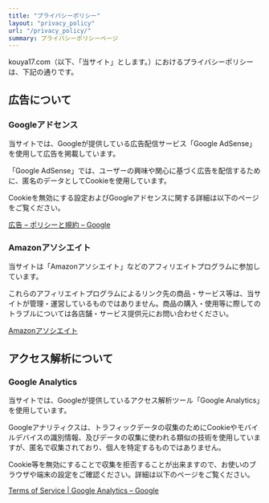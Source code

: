 ```yaml
---
title: "プライバシーポリシー"
layout: "privacy_policy"
url: "/privacy_policy/"
summary: プライバシーポリシーページ
---
```


kouya17.com（以下、「当サイト」とします。）におけるプライバシーポリシーは、下記の通りです。

## 広告について

### Googleアドセンス

当サイトでは、Googleが提供している広告配信サービス「Google AdSense」を使用して広告を掲載しています。

「Google AdSense」では、ユーザーの興味や関心に基づく広告を配信するために、匿名のデータとしてCookieを使用しています。

Cookieを無効にする設定およびGoogleアドセンスに関する詳細は以下のページをご覧ください。

[広告 – ポリシーと規約 – Google](https://policies.google.com/technologies/ads?hl=ja)

### Amazonアソシエイト

当サイトは「Amazonアソシエイト」などのアフィリエイトプログラムに参加しています。

これらのアフィリエイトプログラムによるリンク先の商品・サービス等は、当サイトが管理・運営しているものではありません。商品の購入・使用等に際してのトラブルについては各店舗・サービス提供元にお問い合わせください。

[Amazonアソシエイト](https://affiliate.amazon.co.jp/)

## アクセス解析について

### Google Analytics

当サイトでは、Googleが提供しているアクセス解析ツール「Google Analytics」を使用しています。

Googleアナリティクスは、トラフィックデータの収集のためにCookieやモバイルデバイスの識別情報、及びデータの収集に使われる類似の技術を使用していますが、匿名で収集されており、個人を特定するものではありません。

Cookie等を無効にすることで収集を拒否することが出来ますので、お使いのブラウザや端末の設定をご確認ください。詳細は以下のページをご覧ください。

[Terms of Service | Google Analytics – Google](https://marketingplatform.google.com/about/analytics/terms/jp/)
